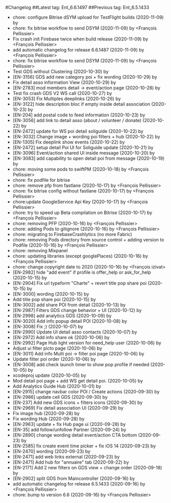 #Changelog
##Latest tag: Ent_6.6.1497
##Previous tag: Ent_6.5.1433
* chore: configure Bitrise dSYM upload for TestFlight builds (2020-11-09) by <gregclermont>
* chore: fix bitrise workflow to send DSYM (2020-11-09) by <François Pellissier>
* Fix crash init Firebase twice when build release (2020-11-09) by <François Pellissier>
* add automatic changelog for release 6.6.1487 (2020-11-09) by <François Pellissier>
* chore: fix bitrise workflow to send DSYM (2020-11-09) by <François Pellissier>
* Test GDS without Clustering (2020-10-30) by <Jr>
* [EN-3156] GDS add new category poi + fix wording (2020-10-29) by <Jr>
* Fix detail asso information View (2020-10-29) by <Jr>
* [EN-2783] mod members detail -> event/action page (2020-10-28) by <Jr>
* Test fix crash GDS V2 WS call (2020-10-27) by <Jr>
* [EN-3053] Fix Multiples deeplinks (2020-10-26) by <Jr>
* [EN-3122] hide description bloc if empty inside detail association (2020-10-23) by <Jr>
* [EN-204] add postal code to feed information (2020-10-23) by <Jr>
* [EN-3056] add link to detail asso (about / volunteer / donate) (2020-10-22) by <Jr>
* [EN-2472] update for WS poi detail soliguide (2020-10-22) by <Jr>
* [EN-3032] Change image + wording poi filters + hub (2020-10-22) by <Jr>
* [EN-1305] Fix deeplink show events (2020-10-22) by <Jr>
* [EN-2472] setup detail Poi UI for Soliguide update (2020-10-21) by <Jr>
* [EN-3096] Event/action shared UI inside message (2020-10-20) by <Jr>
* [EN-3083] add capability to open detail poi from message (2020-10-19) by <Jr>
* chore: moving some pods to swiftPM (2020-10-18) by <François Pellissier>
* chore: fix podfile for bitrise 
* chore: remove pfp from fastlane (2020-10-17) by <François Pellissier>
* chore: fix bitrise config without fastlane (2020-10-17) by <François Pellissier>
* chore:update GoogleService Api Key (2020-10-17) by <François Pellissier>
* chore: try to speed up Beta compilation on Bitrise (2020-10-17) by <François Pellissier>
* chore: removing PFP (2020-10-16) by <François Pellissier>
* chore: adding Pods to gitignore (2020-10-16) by <François Pellissier>
* chore: migrating to FirebaseCrashlytics (no more Fabric)  
* chore: removing Pods directory from source control + adding version to Podfile (2020-10-16) by <François Pellissier>
* chore: removing Mixpanel  
* chore: updating libraries (except googlePlaces) (2020-10-16) by <François Pellissier>
* chore: change copyright date to 2020 (2020-10-16) by <François izivat>
* [EN-2982] hide "add event" if profile is offer_help or ask_for_help (2020-10-15) by <Jr>
* [EN-2904] Fix url typeform "Charte" + revert title pop share poi (2020-10-15) by <Jr>
* [EN-3000] wording (2020-10-15) by <Jr>
* Add title pop share poi (2020-10-15) by <Jr>
* [EN-3002] add share POI from detail (2020-10-13) by <Jr>
* [EN-2987] Filters GDS change behavior + UI (2020-10-12) by <Jr>
* [EN-2998] add analytics GDS (2020-10-09) by <Jr>
* [EN-3020] Add info popup detail POI (2020-10-08) by <Jr>
* [EN-3008] Fix ;) (2020-10-07) by <Jr>
* [EN-2990] Update UI detail asso contacts (2020-10-07) by <Jr>
* [EN-2972] Add info share ok (2020-10-06) by <Jr>
* [EN-2992] Page Hub light version for need_help user (2020-10-06) by <Jr>
* Adjust ui filter picto page (2020-10-06) by <Jr>
* [EN-3011] Add info Multi poi -> filter poi page (2020-10-06) by <Jr>
* Update filter poi order (2020-10-06) by <Jr>
* [EN-3008] add check launch timer to show pop profile if needed (2020-10-05) by <Jr>
* xcodeproj update (2020-10-05) by <Jr>
* Mod detail poi page + add WS get detail poi. (2020-10-05) by <Jr>
* Add Analytics Guide Hub (2020-10-01) by <Jr>
* [EN-2915] change navbar color POI / Create actions (2020-09-30) by <Jr>
* [EN-2986] update cell GDS (2020-09-30) by <Jr>
* [EN-237] Add new GDS icons + filters icons (2020-09-30) by <Jr>
* [EN-2969] Fix detail association UI (2020-09-29) by <Jr>
* Fix image hub (2020-09-28) by <Jr>
* Fix wording Hub (2020-09-28) by <Jr>
* [EN-2963] update + fix Hub page ui (2020-09-28) by <Jr>
* [EN-35] add follow/unfollow Partner (2020-09-24) by <Jr>
* [EN-2890] change wording detail event/action CTA bottom (2020-09-23) by <Jr>
* [EN-2585] fix create event time picker + fix iOS 14 (2020-09-23) by <Jr>
* [EN-2470] wording (2020-09-23) by <Jr>
* [EN-2471] add web links external (2020-09-23) by <Jr>
* [EN-2471] Add hub for "annuaire" tab (2020-09-22) by <Jr>
* [EN-2171] Add 2 new filters on GDS view + change order (2020-09-18) by <Jr>
* [EN-2902] split GDS from Maincontroller (2020-09-16) by <Jr>
* add automatic changelog for release 6.5.1433 (2020-09-16) by <François Pellissier>
* chore: bump to version 6.6 (2020-09-16) by <François Pellissier>
